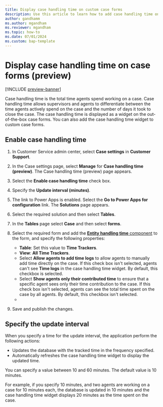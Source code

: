 ```yaml
---
title: Display case handling time on custom case forms
description: Use this article to learn how to add case handling time on custom case forms.
author: gandhamm 
ms.author: mgandham
ms.reviewer: mgandham
ms.topic: how-to 
ms.date: 07/01/2024 
ms.custom: bap-template 
---
```


# Display case handling time on case forms (preview)

[!INCLUDE [preview-banner](../../../shared-content/shared/preview-includes/preview-note.md)]

Case handling time is the total time agents spend working on a case. Case handling time allows supervisors and agents to differentiate between the time agents actively spend on the case and the number of days it took to close the case.  The case handling time is displayed as a widget on the out-of-the-box case forms. You can also add the case handling time widget to custom case forms.

## Enable case handling time

1. In Customer Service admin center, select **Case settings** in **Customer Support**.
1. In the Case settings page, select **Manage**  for **Case handling time (preview)**. The Case handling time (preview) page appears.
1. Select the **Enable case handling time** check box.
1. Specify the **Update interval (minutes)**. 
1. The link to Power Apps is enabled. Select the **Go to Power Apps for configuration** link. The **Solutions** page appears.
1. Select the required solution and then select **Tables**. 
1. In the **Tables** page select **Case** and then select **forms**.
1. Select the required form and add the [**Entity handling time** component](/power-apps/maker/model-driven-apps/add-move-configure-or-delete-components-on-form#add-components-to-a-form) to the form, and specify the following properties:

    - **Table**: Set this value to **Time Trackers**.
    - **View**: **All Time Trackers**.
    - Select **Allow agents to add time logs** to allow agents to manually add time directly on the case. If this check box isn't selected, agents can't see **Time logs** in the case handling time widget. By default, this checkbox is selected.
    - Select **Show agents only their contributed time** to ensure that a specific agent sees only their time contribution to the case. If this check box isn't selected, agents can see the total time spent on the case by all agents. By default, this checkbox isn't selected.
    - 
1. Save and publish the changes.

## Specify the update interval

When you specify a time for the update interval, the application perform the following actions:

- Updates the database with the tracked time in the frequency specified.
- Automatically refreshes the case handling time widget to display the updated time.

You can specify a value between 10 and 60 minutes. The default value is 10 minutes.

For example, if you specify 10 minutes, and two agents are working on a case for 10 minutes each, the database is updated in 10 minutes and the case handling time widget displays 20 minutes as the time spent on the case.